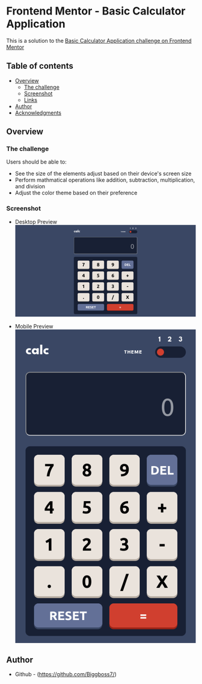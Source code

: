 # Frontend Mentor - Basic Calculator Application

This is a solution to the [Basic Calculator Application challenge on Frontend Mentor](https://www.frontendmentor.io/challenges/calculator-app-9lteq5N29)

## Table of contents

- [Overview](#overview)
  - [The challenge](#the-challenge)
  - [Screenshot](#screenshot)
  - [Links](#links)
- [Author](#author)
- [Acknowledgments](#acknowledgments)

## Overview

### The challenge

Users should be able to:

- See the size of the elements adjust based on their device's screen size
- Perform mathmatical operations like addition, subtraction, multiplication, and division
- Adjust the color theme based on their preference

### Screenshot
- Desktop Preview \
![desktop-preview](./desktoppreview.png)

- Mobile Preview \
![mobile-preview](./mobilepreview.png)

## Author
- Github - (https://github.com/Biggboss7/)
